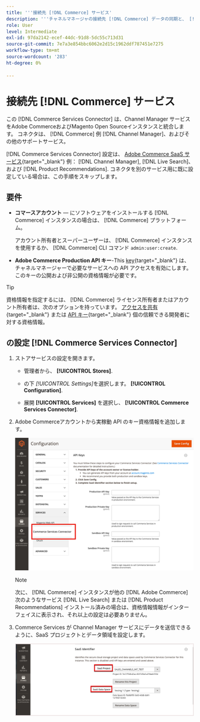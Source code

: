 ```yaml
---
title: '''接続先 [!DNL Commerce] サービス'
description: '''チャネルマネージャの接続先 [!DNL Commerce] データの同期と、 [!DNL Commerce] インスタンス、チャネルマネージャー、およびその他のサポートサービス。'''
role: User
level: Intermediate
exl-id: 97da2142-ecef-44dc-91d8-5dc55c713d31
source-git-commit: 7e7a3e854bbc6062e2d15c1962ddf787451e7275
workflow-type: tm+mt
source-wordcount: '283'
ht-degree: 0%

---
```



# 接続先 [!DNL Commerce] サービス

この [!DNL Commerce Services Connector] は、Channel Manager サービスをAdobe CommerceおよびMagento Open Sourceインスタンスと統合します。 コネクタは、 [!DNL Commerce] 例 [!DNL Channel Manager]、およびその他のサポートサービス。

[!DNL Commerce Services Connector] 設定は、 [Adobe Commerce SaaS サービス](https://experienceleague.adobe.com/docs/commerce-merchant-services/user-guides/home.html){target=&quot;_blank&quot;} 例： [!DNL Channel Manager], [!DNL Live Search]、および [!DNL Product Recommendations]. コネクタを別のサービス用に既に設定している場合は、この手順をスキップします。

## 要件

- **コマースアカウント** — にソフトウェアをインストールする [!DNL Commerce] インスタンスの場合は、 [!DNL Commerce] プラットフォーム。

   アカウント所有者とスーパーユーザーは、 [!DNL Commerce] インスタンスを使用するか、 [!DNL Commerce] CLI コマンド `admin:user:create`.

- **Adobe Commerce Production API キー**-This [key](https://docs.magento.com/user-guide/system/saas.html#apikey){target=&quot;_blank&quot;} は、チャネルマネージャーで必要なサービスへの API アクセスを有効にします。 このキーの公開および非公開の資格情報が必要です。

>[!TIP]
>
>資格情報を指定するには、 [!DNL Commerce] ライセンス所有者またはアカウント所有者は、次のオプションを持っています。 [アクセスを共有](https://docs.magento.com/user-guide/magento/magento-account-share.html){target=&quot;_blank&quot;} または [API キー](https://docs.magento.com/user-guide/system/saas.html#apikey){target=&quot;_blank&quot;} 個の信頼できる開発者に対する資格情報。

## の設定 [!DNL Commerce Services Connector]

1. ストアサービスの設定を開きます。

   - 管理者から、 **[!UICONTROL Stores]**.

   - の下 *[!UICONTROL Settings]*&#x200B;を選択します。 **[!UICONTROL Configuration]**.

   - 展開 **[!UICONTROL Services]** を選択し、 **[!UICONTROL Commerce Services Connector]**.

1. Adobe Commerceアカウントから実稼動 API のキー資格情報を追加します。

   ![[!DNL Commerce Services Connector] サービス [!DNL Admin] 表示](assets/commerce-services-connector-admin-service-view.png)


   >[!NOTE]
   >
   > 次に、 [!DNL Commerce] インスタンスが他の [!DNL Adobe Commerce] 次のようなサービス [!DNL Live Search] または [!DNL Product Recommendations] インストール済みの場合は、資格情報情報がインターフェイスに表示され、それ以上の設定は必要ありません。

1. Commerce Services が Channel Manager サービスにデータを送信できるように、SaaS プロジェクトとデータ領域を設定します。

   ![[!DNL Commerce Services Connector] での SaaS 識別子の設定 [!DNL Admin] 表示](assets/commerce-services-connector-saas-config.png)

